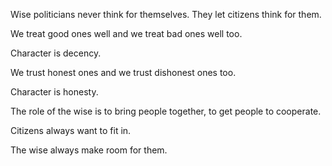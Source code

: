 Wise politicians never think for themselves.
They let citizens think for them.

We treat good ones well
and we treat bad ones well too.

Character is decency.

We trust honest ones
and we trust dishonest ones too.

Character is honesty.

The role of the wise
is to bring people together,
to get people to cooperate.

Citizens always want to fit in.

The wise always make room for them.
